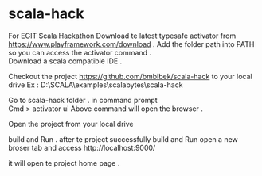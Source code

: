 # scala-hack
For EGIT Scala Hackathon
Download te latest typesafe activator from  https://www.playframework.com/download .
Add the folder path into PATH so you can access the activator command .  
Download a scala compatible  IDE .

Checkout the project https://github.com/bmbibek/scala-hack to your local drive 
Ex :  D:\SCALA\examples\scalabytes\scala-hack

Go to scala-hack folder .  in  command prompt  
 Cmd >  activator  ui
Above command will open the browser .  
 

Open the project from your local drive 

build and Run . 
after te project successfully build and Run open a new broser tab and access  http://localhost:9000/

it will open te project home page . 




